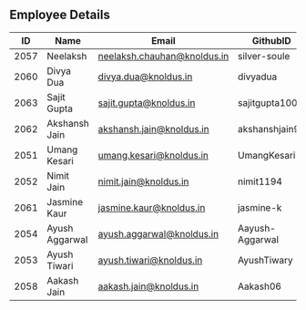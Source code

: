 Employee Details
-----------------

| ID | Name | Email | GithubID |
|----|------|-------|----------|
|2057	| Neelaksh | neelaksh.chauhan@knoldus.in	|silver-soule
|2060	| Divya Dua	| divya.dua@knoldus.in	| divyadua	|
|2063   | Sajit Gupta | sajit.gupta@knoldus.in  | sajitgupta1008  |
|2062 | Akshansh Jain | akshansh.jain@knoldus.in | akshanshjain95 |
|2051   |Umang Kesari| umang.kesari@knoldus.in |UmangKesari|
|2052   | Nimit Jain | nimit.jain@knoldus.in | nimit1194  |
|2061 | Jasmine Kaur | jasmine.kaur@knoldus.in | jasmine-k |
|2054 | Ayush Aggarwal | ayush.aggarwal@knoldus.in | Aayush-Aggarwal |
|2053 | Ayush Tiwari | ayush.tiwari@knoldus.in | AyushTiwary |
|2058 | Aakash Jain| aakash.jain@knoldus.in | Aakash06 |
